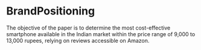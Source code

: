 # BrandPositioning
The objective of the paper is to determine the most cost-effective smartphone available in the Indian market within the price range of 9,000 to 13,000 rupees, relying on reviews accessible on Amazon.
